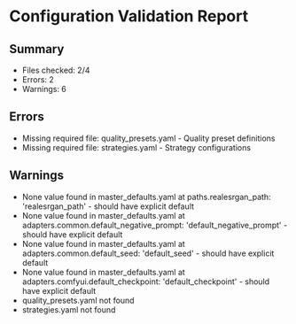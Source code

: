 # Configuration Validation Report

## Summary
- Files checked: 2/4
- Errors: 2
- Warnings: 6

## Errors
- Missing required file: quality_presets.yaml - Quality preset definitions
- Missing required file: strategies.yaml - Strategy configurations

## Warnings
- None value found in master_defaults.yaml at paths.realesrgan_path: 'realesrgan_path' - should have explicit default
- None value found in master_defaults.yaml at adapters.common.default_negative_prompt: 'default_negative_prompt' - should have explicit default
- None value found in master_defaults.yaml at adapters.common.default_seed: 'default_seed' - should have explicit default
- None value found in master_defaults.yaml at adapters.comfyui.default_checkpoint: 'default_checkpoint' - should have explicit default
- quality_presets.yaml not found
- strategies.yaml not found
